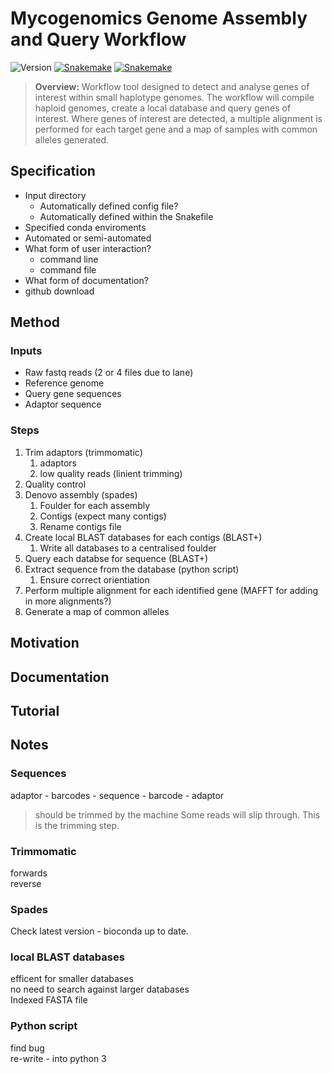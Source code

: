 Mycogenomics Genome Assembly and Query Workflow
================================================

![Version](https://img.shields.io/badge/Version-0.0.0-red)
[![Snakemake](https://img.shields.io/badge/snakemake-≥5.6.0-brightgreen.svg?style=flat)](https://snakemake.readthedocs.io)
[![Snakemake](https://img.shields.io/badge/Conda-4.9.2-brightgreen.svg?style=flat)](https://docs.conda.io/projects/conda/en/latest/index.html)

> **Overview:** Workflow tool designed to detect and analyse genes of interest within small haplotype genomes. The workflow will compile haploid genomes, create a local database and query genes of interest. Where genes of interest are detected, a multiple alignment is performed for each target gene and a map of samples with common alleles generated.

## Specification
- Input directory
  - Automatically defined config file?
  - Automatically defined within the Snakefile
- Specified conda enviroments
- Automated or semi-automated
- What form of user interaction?
  - command line
  - command file
- What form of documentation?
- github download


## Method
### Inputs
+ Raw fastq reads (2 or 4 files due to lane)
+ Reference genome
+ Query gene sequences
+ Adaptor sequence

### Steps
1. Trim adaptors (trimmomatic)
    1. adaptors
    2. low quality reads (linient trimming)
1. Quality control
1. Denovo assembly (spades)
    1. Foulder for each assembly
    1. Contigs (expect many contigs)
    1. Rename contigs file
1. Create local BLAST databases for each contigs (BLAST+)
    1. Write all databases to a centralised foulder
1. Query each databse for sequence (BLAST+)
1. Extract sequence from the database (python script)
    1. Ensure correct orientiation
1. Perform multiple alignment for each identified gene (MAFFT for adding in more alignments?)
1. Generate a map of common alleles

## Motivation

## Documentation

## Tutorial

## Notes
### Sequences
adaptor - barcodes - sequence - barcode - adaptor
> should be trimmed by the machine
Some reads will slip through. This is the trimming step.

### Trimmomatic
forwards  
reverse  

### Spades
Check latest version - bioconda up to date.

### local BLAST databases
efficent for smaller databases  
no need to search against larger databases  
Indexed FASTA file  

### Python script
find bug  
re-write - into python 3
